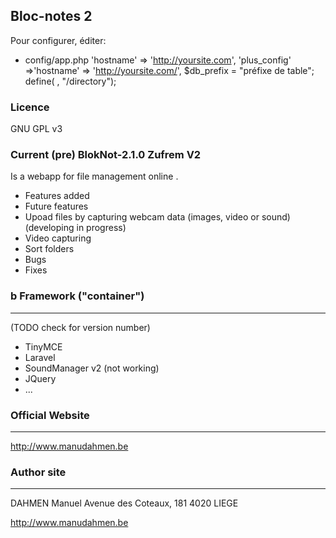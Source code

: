 ## Bloc-notes 2 
Pour configurer, éditer:

- config/app.php
    'hostname' => 'http://yoursite.com',
    'plus_config' =>'hostname' => 'http://yoursite.com/',
    $db_prefix = "préfixe de table";
    define( , "/directory");


### Licence
GNU GPL v3

### Current (pre) BlokNot-2.1.0 Zufrem V2

Is a webapp for file management online .
* Features added
* Future features
* Upoad files by capturing webcam data (images, video or sound) (developing in progress)
* Video capturing
* Sort folders
* Bugs
* Fixes


### b Framework ("container")
-----------------------
 (TODO check for version number) 
 * TinyMCE
 * Laravel 
 * SoundManager v2 (not working)
 * JQuery
 * ...
 
### Official Website
----------------
http://www.manudahmen.be
 
###  Author site
-----------
 DAHMEN Manuel
 Avenue des Coteaux, 181
 4020 LIEGE
 
 http://www.manudahmen.be
 
 
 